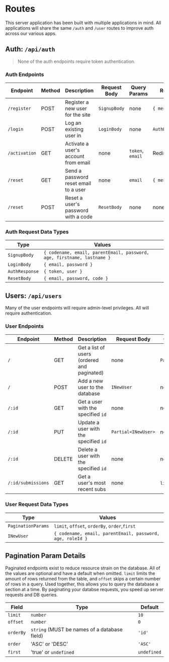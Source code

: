 # Routes

This server application has been built with multiple applications in mind. All applications will share the same `/auth` and `/user` routes to improve auth across our various apps.

## Auth: `/api/auth`

> None of the auth endpoints require token authentication.

### Auth Endpoints

| Endpoint      | Method | Description                           | Request Body | Query Params     | Return         |
| ------------- | ------ | ------------------------------------- | ------------ | ---------------- | -------------- |
| `/register`   | POST   | Register a new user for the site      | `SignupBody` | none             | `{ message }`  |
| `/login`      | POST   | Log an existing user in               | `LoginBody`  | none             | `AuthResponse` |
| `/activation` | GET    | Activate a user's account from email  | none         | `token`, `email` | Redirect       |
| `/reset`      | GET    | Send a password reset email to a user | none         | `email`          | `{ message }`  |
| `/reset`      | POST   | Reset a user's password with a code   | `ResetBody`  | none             | none           |

### Auth Request Data Types

| Type           | Values                                                                 |
| -------------- | ---------------------------------------------------------------------- |
| `SignupBody`   | `{ codename, email, parentEmail, password, age, firstname, lastname }` |
| `LoginBody`    | `{ email, password }`                                                  |
| `AuthResponse` | `{ token, user }`                                                      |
| `ResetBody`    | `{ email, password, code }`                                            |

## Users: `/api/users`

Many of the user endpoints will require admin-level privileges. All will require authentication.

### User Endpoints

| Endpoint           | Method | Description                                 | Request Body        | Query Params        | Return       |
| ------------------ | ------ | ------------------------------------------- | ------------------- | ------------------- | ------------ |
| `/`                | GET    | Get a list of users (ordered and paginated) | none                | `PaginationParams`  | `IUser[]`    |
| `/`                | POST   | Add a new user to the database              | `INewUser`          | none                | `IUser`      |
| `/:id`             | GET    | Get a user with the specified `id`          | none                | none                | `IUser`      |
| `/:id`             | PUT    | Update a user with the specified `id`       | `Partial<INewUser>` | none                | none         |
| `/:id`             | DELETE | Delete a user with the specified `id`       | none                | none                | none         |
| `/:id/submissions` | GET    | Get a user's most recent subs               | none                | `limit?`, `offset?` | `ISubItem[]` |

### User Request Data Types

| Type               | Values                                                    |
| ------------------ | --------------------------------------------------------- |
| `PaginationParams` | `limit`, `offset`, `orderBy`, `order`,`first`             |
| `INewUser`         | `{ codename, email, parentEmail, password, age, roleId }` |

## Pagination Param Details

Paginated endpoints exist to reduce resource strain on the database. All of the values are optional and have a default when omitted. `limit` limits the amount of rows returned from the table, and `offset` skips a certain number of rows in a query. Used together, this allows you to query the database a section at a time. By paginating your databse requests, you speed up server requests and DB queries.

| Field     | Type                                         | Default     |
| --------- | -------------------------------------------- | ----------- |
| `limit`   | `number`                                     | `10`        |
| `offset`  | `number`                                     | `0`         |
| `orderBy` | `string` (MUST be names of a database field) | `'id'`      |
| `order`   | 'ASC' or 'DESC'                              | `'ASC'`     |
| `first`   | 'true' or `undefined`                        | `undefined` |
